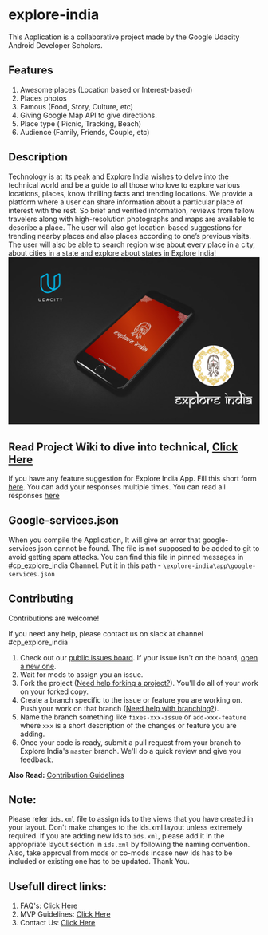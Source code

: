 # explore-india
This Application is a collaborative project made by the Google Udacity Android Developer Scholars.

## Features

1) Awesome places (Location based or Interest-based)
2) Places photos
3) Famous (Food, Story, Culture, etc)
4) Giving Google Map API to give directions.
5) Place type ( Picnic, Tracking, Beach)
6) Audience (Family, Friends, Couple, etc)

## Description
Technology is at its peak and Explore India wishes to delve into the technical world and be a guide to all those who love to explore various locations, places, know thrilling facts and trending locations.  We provide a platform where a user can share information about a particular place of interest with the rest. So brief and verified information, reviews from fellow travelers along with high-resolution photographs and maps are available to describe a place. The user will also get location-based suggestions for trending nearby places and also places according to one’s previous visits. The user will also be able to search region wise about every place in a city, about cities in a state and explore about states in Explore India!
![](https://github.com/UdacityAndroidDevScholarship/explore-india/blob/master/images/explore_india.png)

## Read Project Wiki to dive into technical, [Click Here][7]

If you have any feature suggestion for Explore India App. Fill this short form [here][5].
You can add your responses multiple times.
You can read all responses [here][6]

## Google-services.json

When you compile the Application, It will give an error that google-services.json cannot be found. The file is not supposed to be added to git to avoid getting spam attacks. You can find this file in pinned messages in #cp_explore_india Channel. Put it in this path -        `\explore-india\app\google-services.json`

## Contributing

Contributions are welcome!

If you need any help, please contact us on slack at channel #cp_explore_india

1. Check out our [public issues board][0]. If your issue isn't on the board, [open a new one][1].
2. Wait for mods to assign you an issue. 
3. Fork the project ([Need help forking a project?][3]). You'll do all of your work on your forked copy.
4. Create a branch specific to the issue or feature you are working on. Push your work on that branch ([Need help with branching?][4]).
5. Name the branch something like `fixes-xxx-issue` or `add-xxx-feature` where `xxx` is a short description of the changes or feature you are adding.
6. Once your code is ready, submit a pull request from your branch to Explore India's `master` branch. We'll do a quick review and give you feedback.

**Also Read:** [Contribution Guidelines][9]

## Note: 
Please refer `ids.xml` file to assign ids to the views that you have created in your layout. Don't make changes to the ids.xml layout unless extremely required. If you are adding new ids to `ids.xml`, please add it in the appropriate layout section in `ids.xml` by following the naming convention. Also, take approval from mods or co-mods incase new ids has to be included or existing one has to be updated. Thank You.

## Usefull direct links:
  1. FAQ's: [Click Here][8]
  2. MVP Guidelines: [Click Here][10]
  3. Contact Us: [Click Here][11]

[0]: https://github.com/UdacityAndroidDevScholarship/explore-india/issues
[1]: https://github.com/UdacityAndroidDevScholarship/explore-india/issues/new
[3]: https://help.github.com/articles/fork-a-repo/
[4]: https://github.com/Kunena/Kunena-Forum/wiki/Create-a-new-branch-with-git-and-manage-branches
[5]: https://goo.gl/forms/qleWaOqtXTBtCRwJ3
[6]: https://docs.google.com/spreadsheets/d/1ebKK1k8t78_CnDc_JjkvYh-lzVaY83CUSXyxPzll3qI/edit?usp=sharing
[7]: https://github.com/UdacityAndroidDevScholarship/explore-india/wiki
[8]: https://github.com/UdacityAndroidDevScholarship/explore-india/wiki/FAQs
[9]: https://github.com/UdacityAndroidDevScholarship/explore-india/wiki/Contribution-Guidelines
[10]: https://github.com/UdacityAndroidDevScholarship/explore-india/wiki/MVP-Guidelines
[11]: https://github.com/UdacityAndroidDevScholarship/explore-india/wiki/Contact-Us

